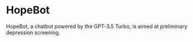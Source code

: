 # HopeBot
HopeBot, a chatbot powered by the GPT-3.5 Turbo, is aimed at preliminary depression screening.
